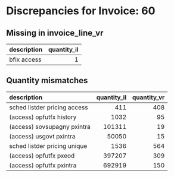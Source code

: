 # Discrepancies for Invoice: 60

## Missing in invoice_line_vr

| description   |   quantity_il |
|:--------------|--------------:|
| bfix access   |             1 |

## Quantity mismatches

| description                  |   quantity_il |   quantity_vr |
|:-----------------------------|--------------:|--------------:|
| sched listder pricing access |           411 |           408 |
| (access) opfutfx history     |          1032 |            95 |
| (access) sovsupagny pxintra  |        101311 |            19 |
| (access) usgovt pxintra      |         50050 |            15 |
| sched listder pricing unique |          1536 |           564 |
| (access) opfutfx pxeod       |        397207 |           309 |
| (access) opfutfx pxintra     |        692919 |           150 |
